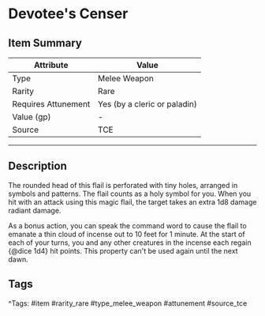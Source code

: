# Devotee's Censer

## Item Summary

| Attribute            | Value                        |
|----------------------|------------------------------|
| Type                 | Melee Weapon |
| Rarity               | Rare             |
| Requires Attunement  | Yes (by a cleric or paladin)                |
| Value (gp)           | -    |
| Source               | TCE |

---

## Description

The rounded head of this flail is perforated with tiny holes, arranged in symbols and patterns. The flail counts as a holy symbol for you. When you hit with an attack using this magic flail, the target takes an extra 1d8 damage radiant damage.

As a bonus action, you can speak the command word to cause the flail to emanate a thin cloud of incense out to 10 feet for 1 minute. At the start of each of your turns, you and any other creatures in the incense each regain {@dice 1d4} hit points. This property can't be used again until the next dawn.

## Tags

^Tags: #item #rarity_rare #type_melee_weapon #attunement #source_tce
